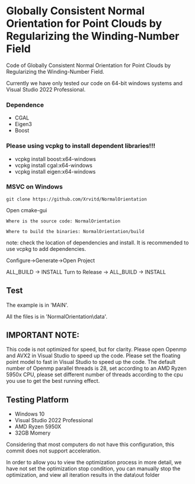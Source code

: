 # Globally Consistent Normal Orientation for Point Clouds by Regularizing the Winding-Number Field
Code of Globally Consistent Normal Orientation for Point Clouds by Regularizing the Winding-Number Field.


Currently we have only tested our code on 64-bit windows systems and Visual Studio 2022 Professional.

### Dependence

- CGAL 
- Eigen3
- Boost


### Please using vcpkg to install dependent libraries!!!

- vcpkg install boost:x64-windows
- vcpkg install cgal:x64-windows
- vcpkg install eigen:x64-windows



### MSVC on Windows

```
git clone https://github.com/Xrvitd/NormalOrientation
```
Open cmake-gui

```
Where is the source code: NormalOrientation

Where to build the binaries: NormalOrientation/build
```

note: check the location of dependencies and install. It is recommended to use vcpkg to add dependencies.

Configure->Generate->Open Project

ALL_BUILD -> INSTALL
Turn to Release -> ALL_BUILD -> INSTALL



## Test

The example is in 'MAIN'. 

All the files is in 'NormalOrientation\data'. 

## IMPORTANT NOTE: 
This code is not optimized for speed, but for clarity. 
Please open Openmp and AVX2 in Visual Studio to speed up the code.
Please set the floating point model to fast in Visual Studio to speed up the code.
The default number of Openmp parallel threads is 28, set according to an AMD Ryzen 5950x CPU, 
please set different number of threads according to the cpu you use to get the best running effect.

## Testing Platform
- Windows 10 
- Visual Studio 2022 Professional
- AMD Ryzen 5950X
- 32GB Momery

Considering that most computers do not have this configuration, this commit does not support acceleration.

In order to allow you to view the optimization process in more detail, 
we have not set the optimization stop condition, you can manually stop the optimization, and view all iteration results in the data\out folder




